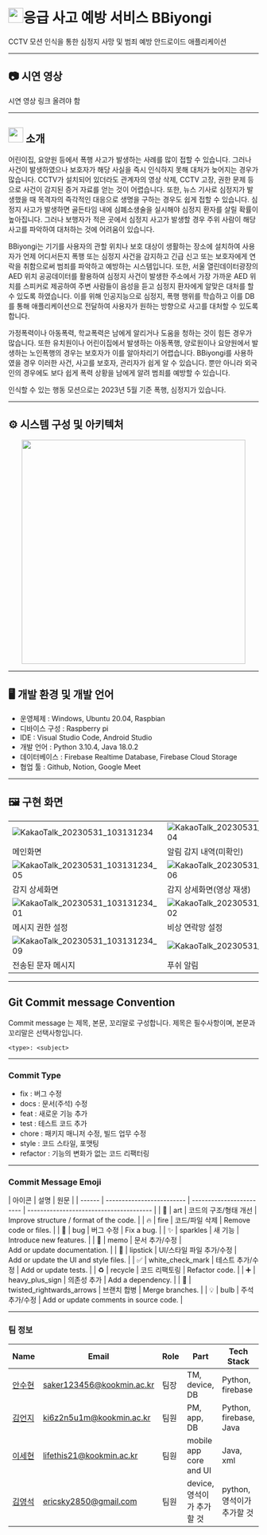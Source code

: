 # <img src="https://github.com/BBiyongi/BBiyongi_app/assets/84698896/6388bf06-5d03-4daa-ba96-f8c76179a91b" width="30" height="30"/>응급 사고 예방 서비스 BBiyongi

CCTV 모션 인식을 통한 심정지 사망 및 범죄 예방 안드로이드 애플리케이션

---

## 📷 시연 영상

시연 영상 링크 올려야 함

---

## <img src="https://github.com/BBiyongi/BBiyongi_app/assets/84698896/6388bf06-5d03-4daa-ba96-f8c76179a91b" width="30" height="30"/> 소개

어린이집, 요양원 등에서 폭행 사고가 발생하는 사례를 많이 접할 수 있습니다. 그러나 사건이 발생하였으나 보호자가 해당 사실을 즉시 인식하지 못해 대처가 늦어지는 경우가 많습니다. CCTV가 설치되어 있더라도 관계자의 영상 삭제, CCTV 고장, 권한 문제 등으로 사건이 감지된 증거 자료를 얻는 것이 어렵습니다. 또한, 뉴스 기사로 심정지가 발생했을 때 목격자의 즉각적인 대응으로 생명을 구하는 경우도 쉽게 접할 수 있습니다. 심정지 사고가 발생하면 골든타임 내에 심폐소생술을 실시해야 심정지 환자를 살릴 확률이 높아집니다. 그러나 보행자가 적은 곳에서 심정지 사고가 발생할 경우 주위 사람이 해당 사고를 파악하여 대처하는 것에 어려움이 있습니다.

BBiyongi는 기기를 사용자의 관할 위치나 보호 대상이 생활하는 장소에 설치하여 사용자가 언제 어디서든지 폭행 또는 심정지 사건을 감지하고 긴급 신고 또는 보호자에게 연락을 취함으로써 범죄를 파악하고 예방하는 시스템입니다. 또한, 서울 열린데이터광장의 AED 위치 공공데이터를 활용하여 심정지 사건이 발생한 주소에서 가장 가까운 AED 위치를 스피커로 제공하여 주변 사람들이 음성을 듣고 심정지 환자에게 알맞은 대처를 할 수 있도록 하였습니다. 이를 위해 인공지능으로 심정지, 폭행 행위를 학습하고 이를 DB를 통해 애플리케이션으로 전달하여 사용자가 원하는 방향으로 사고를 대처할 수 있도록 합니다.

가정폭력이나 아동폭력, 학교폭력은 남에게 알리거나 도움을 청하는 것이 힘든 경우가 많습니다. 또한 유치원이나 어린이집에서 발생하는 아동폭행, 양로원이나 요양원에서 발생하는 노인폭행의 경우는 보호자가 이를 알아차리기 어렵습니다. BBiyongi를 사용하였을 경우 이러한 사건, 사고를 보호자, 관리자가 쉽게 알 수 있습니다. 뿐만 아니라 외국인의 경우에도 보다 쉽게 폭력 상황을 남에게 알려 범죄를 예방할 수 있습니다.

인식할 수 있는 행동 모션으로는 2023년 5월 기준 폭행, 심정지가 있습니다.

---

## ⚙️ 시스템 구성 및 아키텍처

<p align="center"><img src="https://github.com/BBiyongi/BBiyongi_app/assets/85453429/84ba710e-0ca6-4d3c-8d56-e68efc45a84c" width="450"/></p>

---

## 🖥️ 개발 환경 및 개발 언어

- 운영체제 : Windows, Ubuntu 20.04, Raspbian
- 디바이스 구성 : Raspberry pi
- IDE : Visual Studio Code, Android Studio
- 개발 언어 : Python 3.10.4, Java 18.0.2
- 데이터베이스 : Firebase Realtime Database, Firebase Cloud Storage
- 협업 툴 : Github, Notion, Google Meet

---

## 🖼 구현 화면

|                                                                                                                                   |                                                                                                                                   |                                                                                                                                   |
| --------------------------------------------------------------------------------------------------------------------------------- | --------------------------------------------------------------------------------------------------------------------------------- | --------------------------------------------------------------------------------------------------------------------------------- |
| ![KakaoTalk_20230531_103131234](https://github.com/BBiyongi/BBiyongi_app/assets/85453429/d466e0ea-8450-476a-b333-3c8f6375c8f9)    | ![KakaoTalk_20230531_103131234_04](https://github.com/BBiyongi/BBiyongi_app/assets/85453429/d5779e96-da3b-4e2d-bf59-d71cd08875f0) | ![KakaoTalk_20230531_103131234_08](https://github.com/BBiyongi/BBiyongi_app/assets/85453429/9c5d1937-f484-4b1c-a2ff-6f1d925e928a) |
| 메인화면                                                                                                                          | 알림 감지 내역(미확인)                                                                                                            | 알림 감지 내역(확인)                                                                                                              |
| ![KakaoTalk_20230531_103131234_05](https://github.com/BBiyongi/BBiyongi_app/assets/85453429/6e209951-0ce7-4f7a-9e57-438dcebd0299) | ![KakaoTalk_20230531_103131234_06](https://github.com/BBiyongi/BBiyongi_app/assets/85453429/f55cb648-dbed-4030-847e-833b9312d736) | ![KakaoTalk_20230531_103131234_07](https://github.com/BBiyongi/BBiyongi_app/assets/85453429/482f303f-7fe6-4d98-b065-3426d16a2593) |
| 감지 상세화면                                                                                                                     | 감지 상세화면(영상 재생)                                                                                                          | 신고 문자 메시지 수정                                                                                                             |
| ![KakaoTalk_20230531_103131234_01](https://github.com/BBiyongi/BBiyongi_app/assets/85453429/467872ce-962c-4794-94c9-e3117569ca1d) | ![KakaoTalk_20230531_103131234_02](https://github.com/BBiyongi/BBiyongi_app/assets/85453429/040b3811-6caa-4c89-b082-570397692d93) | ![KakaoTalk_20230531_103131234_03](https://github.com/BBiyongi/BBiyongi_app/assets/85453429/9fbd3885-ce1c-4eaf-bd05-2be569f891f6) |
| 메시지 권한 설정                                                                                                                  | 비상 연락망 설정                                                                                                                  | 비상 연락망 설정                                                                                                                  |
| ![KakaoTalk_20230531_103131234_09](https://github.com/BBiyongi/BBiyongi_app/assets/85453429/64051ef7-adc2-46af-8081-b7a6ba750300) | ![KakaoTalk_20230531_111951097](https://github.com/BBiyongi/BBiyongi_app/assets/85453429/45c22597-f64f-4b2b-a421-b183bef848aa)    | ![KakaoTalk_20230531_111951097_01](https://github.com/BBiyongi/BBiyongi_app/assets/85453429/4352af72-7802-434b-b9de-a203780b7901) |
| 전송된 문자 메시지                                                                                                                | 푸쉬 알림                                                                                                                         | 푸쉬 알림                                                                                                                         |

---

## Git Commit message Convention

Commit message 는 제목, 본문, 꼬리말로 구성합니다. 제목은 필수사항이며, 본문과 꼬리말은 선택사항입니다.

```
<type>: <subject>
```

---

### Commit Type

- fix : 버그 수정
- docs : 문서(주석) 수정
- feat : 새로운 기능 추가
- test : 테스트 코드 추가
- chore : 패키지 매니저 수정, 빌드 업무 수정
- style : 코드 스타일, 포맷팅
- refactor : 기능의 변화가 없는 코드 리팩터링

---

### Commit Message Emoji

| 아이콘 | 설명                      | 원문                     |
| ------ | ------------------------- | ------------------------ | --------------------------------------- |
| 🎨     | art                       | 코드의 구조/형태 개선    | Improve structure / format of the code. |
| 🔥     | fire                      | 코드/파일 삭제           | Remove code or files.                   |
| 🐛     | bug                       | 버그 수정                | Fix a bug.                              |
| ✨     | sparkles                  | 새 기능                  | Introduce new features.                 |
| 📝     | memo                      | 문서 추가/수정           | Add or update documentation.            |
| 💄     | lipstick                  | UI/스타일 파일 추가/수정 | Add or update the UI and style files.   |
| ✅     | white_check_mark          | 테스트 추가/수정         | Add or update tests.                    |
| ♻️     | recycle                   | 코드 리팩토링            | Refactor code.                          |
| ➕     | heavy_plus_sign           | 의존성 추가              | Add a dependency.                       |
| 🔀     | twisted_rightwards_arrows | 브랜치 합병              | Merge branches.                         |
| 💡     | bulb                      | 주석 추가/수정           | Add or update comments in source code.  |

---

### 팀 정보

| Name                                               | Email                     | Role | Part                       | Tech Stack                 |
| -------------------------------------------------- | ------------------------- | ---- | -------------------------- | -------------------------- |
| <a href="https://github.com/3uhyeon">안수현</a>    | saker123456@kookmin.ac.kr | 팀장 | TM, device, DB             | Python, firebase           |
| <a href="https://github.com/Eonji-sw">김언지</a>   | ki6z2n5u1m@kookmin.ac.kr  | 팀원 | PM, app, DB                | Python, firebase, Java     |
| <a href="https://github.com/sehyeon518">이세현</a> | lifethis21@kookmin.ac.kr  | 팀원 | mobile app core and UI     | Java, xml                  |
| <a href="https://github.com/youngseok0">김영석</a> | ericsky2850@gmail.com     | 팀원 | device, 영석이가 추가할 것 | python, 영석이가 추가할 것 |

